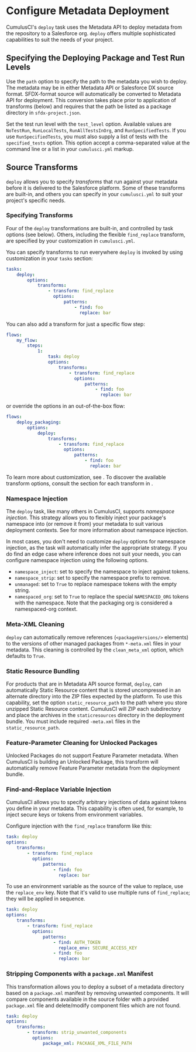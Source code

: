 # Configure Metadata Deployment

CumulusCI's `deploy` task uses the Metadata API to deploy metadata from the repository to a Salesforce org. `deploy` offers multiple sophisticated capabilities to suit the needs of your project.

## Specifying the Deploying Package and Test Run Levels

Use the `path` option to specify the path to the metadata you wish to deploy. The metadata may be in either Metadata API or Salesforce DX source format. SFDX-format source will automatically be converted to Metadata API for deployment. This conversion takes place prior to application of transforms (below) and requires that the path be listed as a package directory in `sfdx-project.json`.

Set the test run level with the `test_level` option. Available values are `NoTestRun`, `RunLocalTests`, `RunAllTestsInOrg`, and `RunSpecifiedTests`. If you use `RunSpecifiedTests`, you must also supply a list of tests with the `specified_tests` option. This option accept a comma-separated value at the command line or a list in your `cumulusci.yml` markup.

## Source Transforms

`deploy` allows you to specify _transforms_ that run against your metadata before it is delivered to the Salesforce platform. Some of these transforms are built-in, and others you can specify in your `cumulusci.yml` to suit your project's specific needs.

### Specifying Transforms

Four of the `deploy` transformations are built-in, and controlled by task options (see below). Others, including the flexible `find_replace` transform, are specified by your customization in `cumulusci.yml`.

You can specify transforms to run everywhere `deploy` is invoked by using customization in your `tasks` section:

```yaml
tasks:
    deploy:
        options:
            transforms:
                - transform: find_replace
                  options:
                      patterns:
                          - find: foo
                            replace: bar
```

You can also add a transform for just a specific flow step:

```yaml
flows:
    my_flow:
        steps:
            1:
                task: deploy
                options:
                    transforms:
                        - transform: find_replace
                          options:
                              patterns:
                                  - find: foo
                                    replace: bar
```

or override the options in an out-of-the-box flow:

```yaml
flows:
    deploy_packaging:
        options:
            deploy:
                transforms:
                    - transform: find_replace
                      options:
                          patterns:
                              - find: foo
                                replace: bar
```

To learn more about customization, see [](config). To discover the available transform options, consult the section for each transform in [](deploy).

### Namespace Injection

The `deploy` task, like many others in CumulusCI, supports _namespace injection_. This strategy allows you to flexibly inject your package's namespace into (or remove it from) your metadata to suit various deployment contexts. See [](namespace-injection) for more information about namespace injection.

In most cases, you don't need to customize `deploy` options for namespace injection, as the task will automatically infer the appropriate strategy. If you do find an edge case where inference does not suit your needs, you can configure namespace injection using the following options.

-   `namespace_inject`: set to specify the namespace to inject against tokens.
-   `namespace_strip`: set to specify the namespace prefix to remove.
-   `unmanaged`: set to `True` to replace namespace tokens with the empty string.
-   `namespaced_org`: set to `True` to replace the special `NAMESPACED_ORG` tokens with the namespace. Note that the packaging org is considered a namespaced-org context.

### Meta-XML Cleaning

`deploy` can automatically remove references (`<packageVersions/>` elements) to the versions of other managed packages from `*-meta.xml` files in your metadata. This cleaning is controlled by the `clean_meta_xml` option, which defaults to `True`.

### Static Resource Bundling

For products that are in Metadata API source format, `deploy`, can automatically Static Resource content that is stored uncompressed in an alternate directory into the ZIP files expected by the platform. To use this capability, set the option `static_resource_path` to the path where you store unzipped Static Resource content. CumulusCI will ZIP each subdirectory and place the archives in the `staticresources` directory in the deployment bundle. You must include required `-meta.xml` files in the `static_resource_path`.

### Feature-Parameter Cleaning for Unlocked Packages

Unlocked Packages do not support Feature Parameter metadata. When CumulusCI is building an Unlocked Package, this transform will automatically remove Feature Parameter metadata from the deployment bundle.

### Find-and-Replace Variable Injection

CumulusCI allows you to specify arbitrary injections of data against tokens you define in your metadata. This capability is often used, for example, to inject secure keys or tokens from environment variables.

Configure injection with the `find_replace` transform like this:

```yaml
task: deploy
options:
    transforms:
        - transform: find_replace
          options:
              patterns:
                  - find: foo
                    replace: bar
```

To use an environment variable as the source of the value to replace, use the `replace_env` key. Note that it's valid to use multiple runs of `find_replace`; they will be applied in sequence.

```yaml
task: deploy
options:
    transforms:
        - transform: find_replace
          options:
              patterns:
                  - find: AUTH_TOKEN
                    replace_env: SECURE_ACCESS_KEY
                  - find: foo
                    replace: bar
```

### Stripping Components with a `package.xml` Manifest

This transformation allows you to deploy a subset of a metadata directory based on a `package.xml` manifest by removing unwanted components. It will compare components available in the source folder with a provided `package.xml` file and delete/modify component files which are not found.

```yaml
task: deploy
options:
    transforms:
        - transform: strip_unwanted_components
          options:
              package_xml: PACKAGE_XML_FILE_PATH
```

